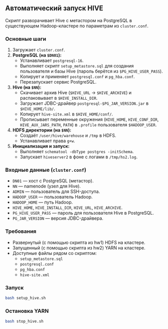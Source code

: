 ## Автоматический запуск HIVE

Скрипт разворачивает Hive с метастором на PostgreSQL в существующем Hadoop-кластере по параметрам из `cluster.conf`.

### Основные шаги
1. Загружает `cluster.conf`.  
2. **PostgreSQL (на `$DN01`):**
   - Устанавливает `postgresql-16`.  
   - Выполняет скрипт `setup_metastore.sql` для создания пользователя и базы Hive (пароль берётся из `$PG_HIVE_USER_PASS`).  
   - Копирует и применяет `postgresql.conf` и `pg_hba.conf`.  
   - Перезапускает сервис PostgreSQL.  
3. **Hive (на `$NN`):**
   - Скачивает архив Hive (`$HIVE_URL` → `$HIVE_ARCHIVE`) и распаковывает в `$HIVE_INSTALL_DIR`.  
   - Загружает JDBC-драйвер `postgresql-$PG_JAR_VERSION.jar` в `$HIVE_HOME/lib/`.  
   - Копирует `hive-site.xml` в `$HIVE_HOME/conf/`.  
   - Прописывает переменные окружения (`HIVE_HOME`, `HIVE_CONF_DIR`, `HIVE_AUX_JARS_PATH`, `PATH`) в `.profile` пользователя `$HADOOP_USER`.  
4. **HDFS директории (на `$NN`):**
   - Создаёт `/user/hive/warehouse` и `/tmp` в HDFS.  
   - Устанавливает права `g+w`.  
5. **Инициализация и запуск:**
   - Выполняет `schematool -dbType postgres -initSchema`.  
   - Запускает `hiveserver2` в фоне с логами в `/tmp/hs2.log`.

### Входные данные (`cluster.conf`)
- `DN01` — хост с PostgreSQL (метастор).  
- `NN` — namenode (узел для Hive).  
- `ADMIN` — пользователь для SSH-доступа.  
- `HADOOP_USER` — пользователь Hadoop.  
- `HADOOP_HOME` — путь Hadoop.  
- `HIVE_HOME`, `HIVE_INSTALL_DIR`, `HIVE_URL`, `HIVE_ARCHIVE`.  
- `PG_HIVE_USER_PASS` — пароль для пользователя Hive в PostgreSQL.  
- `PG_JAR_VERSION` — версия JDBC-драйвера.  

### Требования
- Развернутый (c помощью скрипта из hw1) HDFS на кластере.
- Запущенный (c помощью скрипта из hw2) YARN на кластере.
- Доступные файлы рядом со скриптом:  
  - `setup_metastore.sql`  
  - `postgresql.conf`  
  - `pg_hba.conf`  
  - `hive-site.xml`

### Запуск
```bash
bash setup_hive.sh
```

### Остановка YARN
```bash
bash stop_hive.sh
```